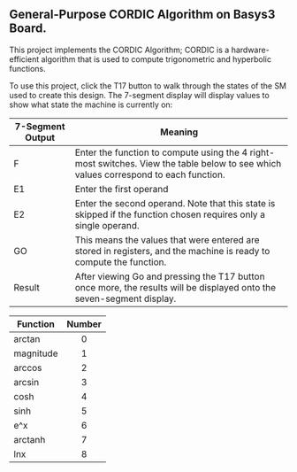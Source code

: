 General-Purpose CORDIC Algorithm on Basys3 Board.
------
This project implements the CORDIC Algorithm; CORDIC is a hardware-efficient algorithm that is used to compute trigonometric and hyperbolic functions.

To use this project, click the T17 button to walk through the states of the SM used to create this design. The 7-segment display will display values to show what state the machine is currently on:  

| 7-Segment Output | Meaning 
| ---------------- | ---
|         F        |  Enter the function to compute using the 4 right-most switches. View the table below to see which values correspond to each function.
|         E1       |  Enter the first operand |
|         E2       |  Enter the second operand. Note that this state is skipped if the function chosen requires only a single operand.
|         GO       |  This means the values that were entered are stored in registers, and the machine is ready to compute the function.
|         Result   |   After viewing Go and pressing the T17 button once more, the results will be displayed onto the seven-segment display.

| Function      | Number           
| ------------- |:-------------:|
| arctan        |       0       |
| magnitude     |       1       |   
| arccos        |       2       |
| arcsin        |       3       |
| cosh          |       4       |
| sinh          |       5       |
| e^x           |       6       |
| arctanh       |       7       |
| lnx           |       8       |
